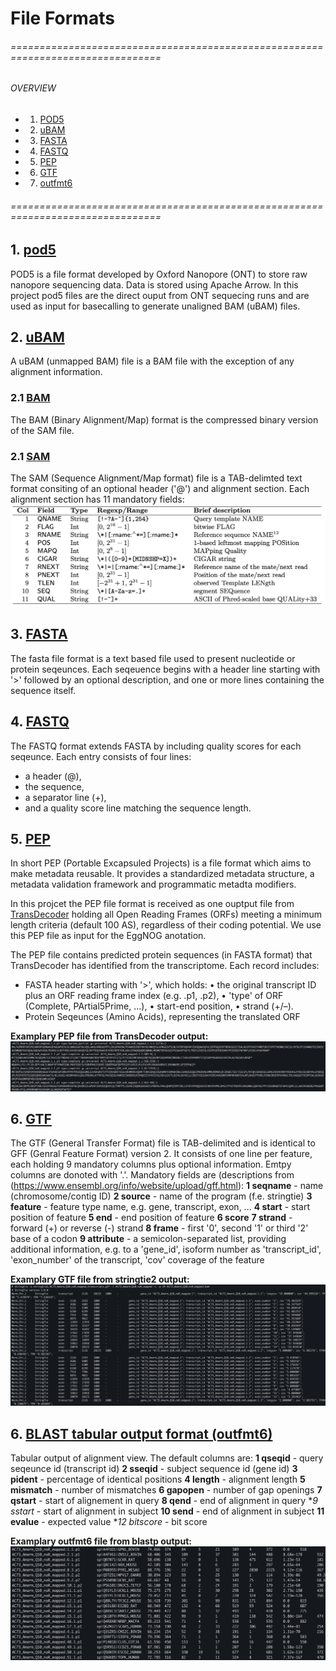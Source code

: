 #  File Formats

###### ================================================================================
###### OVERVIEW
+ 1. [ POD5 ](#pod5)
+ 2. [ uBAM ](#ubam)
+ 3. [ FASTA ](#fasta)
+ 4. [ FASTQ ](#fastq)
+ 5. [ PEP ](#pep)
+ 6. [ GTF ](#gtf)
+ 7. [ outfmt6 ](#blast_out)
###### ================================================================================

<a name="pod5"></a>
## 1. [pod5](https://pod5-file-format.readthedocs.io/en/latest/)
POD5 is a file format developed by Oxford Nanopore (ONT) to store raw nanopore sequencing data. Data is stored using Apache Arrow. 
In this project pod5 files are the direct ouput from ONT sequecing runs and are used as input for basecalling to generate unaligned BAM (uBAM) files.

<a name="ubam"></a>
## 2. [uBAM](https://gatk.broadinstitute.org/hc/en-us/articles/360035532132-uBAM-Unmapped-BAM-Format)
A uBAM (unmapped BAM) file is a BAM file with the exception of any alignment information.

### 2.1 [BAM](https://samtools.github.io/hts-specs/SAMv1.pdf)
The BAM (Binary Alignment/Map) format is the compressed binary version of the SAM file.

### 2.1 [SAM](https://samtools.github.io/hts-specs/SAMv1.pdf)
The SAM (Sequence Alignment/Map format) file is a TAB-delimted text format consiting of an optional header ('@') and alignment section. Each alignment section has 11 mandatory fields:
![SAM madatory fields](images/SAM_mandatory_fields.png)

<a name="fasta"></a>
## 3. [FASTA](https://rnnh.github.io/bioinfo-notebook/docs/file_formats.html)
The fasta file format is a text based file used to present nucleotide or protein seqeunces. Each seqeuence begins with a header line starting with '>' followed by an optional description, and one or more lines containing the sequence itself. 

<a name="fastq"></a>
## 4. [FASTQ](https://rnnh.github.io/bioinfo-notebook/docs/file_formats.html)
The FASTQ format extends FASTA by including quality scores for each seqeunce. Each entry consists of four lines: 
- a header (@), 
- the sequence, 
- a separator line (+), 
- and a quality score line matching the sequence length.

<a name="pep"></a>
## 5. [PEP](https://pep.databio.org/)
In short PEP (Portable Excapsuled Projects) is a file format which aims to make metadata reusable. It provides a standardized metadata structure, a metadata validation framework and programmatic metadta modifiers. 

In this projcet the PEP file format is received as one ouptput file from [TransDecoder](https://github.com/TransDecoder/TransDecoder/wiki) holding all Open Reading Frames (ORFs) meeting a minimum length criteria (default 100 AS), regardless of their coding potential. We use this PEP file as input for the EggNOG anotation.

The PEP file contains predicted protein sequences (in FASTA format) that TransDecoder has identified from the transcriptome. Each record includes:
- FASTA header starting with '>', which holds:
    •    the original transcript ID plus an ORF reading frame index (e.g. .p1, .p2), 
    •    'type' of ORF (Complete, PArtial5Prime, ...),
    •    start-end position,
    •    strand (+/–).
- Protein Seqeunces (Amino Acids), representing the translated ORF

**Examplary PEP file from TransDecoder output:**
![TransDecoder PEP output](images/TransDecoder_pep_output.png)

<a name="gtf"></a>
## 6. [GTF](https://www.ensembl.org/info/website/upload/gff.html)
The GTF (General Transfer Format) file is TAB-delimited and is identical to GFF (Genral Feature Format) version 2. It consists of one line per feature, each holding 9 mandatory columns plus optional information. Emtpy columns are donoted with '.'.
Mandatory fields are (descriptions from (https://www.ensembl.org/info/website/upload/gff.html):
**1 seqname** - name (chromosome/contig ID)
**2 source** - name of the program (f.e. stringtie)
**3 feature** - feature type name, e.g. gene, transcript, exon, ...
**4 start** - start position of feature
**5 end** - end position of feature
**6 score** 
**7 strand** - forward (+) or reverse (-) strand
**8 frame** - first '0', second '1' or third '2' base of a codon
**9 attribute** - a semicolon-separated list, providing additional information, e.g.  to a 'gene_id', isoform number as 'transcript_id', 'exon_number' of the transcript, 'cov' coverage of the feature 

**Examplary GTF file from stringtie2 output:**
![stringtie2 GTF output](images/stringtie2_output.png)

<a name="blast_out"></a>
## 6. [BLAST tabular output format (outfmt6) ](https://www.ncbi.nlm.nih.gov/books/NBK279684/table/appendices.T.options_common_to_all_blast/)
Tabular output of alignment view. The default columns are:
**1 qseqid** - query seqeunce id (transcript id)
**2 sseqid** - subject sequence id (gene id)
**3 pident** - percentage of identical positions
**4 length** - alignment length
**5 mismatch** - number of mismatches
**6 gapopen** - number of gap openings
**7 qstart** - start of alignement in query
**8 qend** - end of alignment in query
**9 sstart* - start of alignment in subject
**10 send** - end of alignment in subject
**11 evalue** - expected value
**12 bitscore* - bit score

**Examplary outfmt6 file from blastp output:**
![blastp outfmt6 output](images/blastp_outfmt6_output.png)